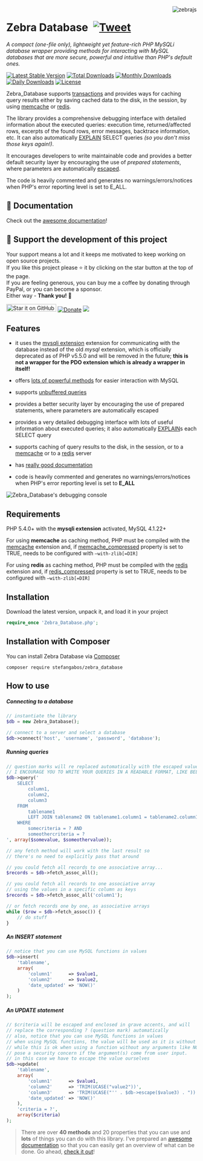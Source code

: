 <img src="https://github.com/stefangabos/zebrajs/blob/master/docs/images/logo.png" alt="zebrajs" align="right">

# Zebra Database &nbsp;[![Tweet](https://img.shields.io/twitter/url/http/shields.io.svg?style=social)](https://twitter.com/intent/tweet?text=A+compact,+lightweight+and+feature-rich+PHP+MySQLi+database+wrapper+%23php&url=https://github.com/stefangabos/Zebra_Database&via=stefangabos)

*A compact (one-file only), lightweight yet feature-rich PHP MySQLi database wrapper providing methods for interacting with MySQL databases that are more secure, powerful and intuitive than PHP's default ones.*

[![Latest Stable Version](https://poser.pugx.org/stefangabos/zebra_database/v)](https://packagist.org/packages/stefangabos/zebra_database) [![Total Downloads](https://poser.pugx.org/stefangabos/zebra_database/downloads)](https://packagist.org/packages/stefangabos/zebra_database) [![Monthly Downloads](https://poser.pugx.org/stefangabos/zebra_database/d/monthly)](https://packagist.org/packages/stefangabos/zebra_database) [![Daily Downloads](https://poser.pugx.org/stefangabos/zebra_database/d/daily)](https://packagist.org/packages/stefangabos/zebra_database) [![License](https://poser.pugx.org/stefangabos/zebra_database/license)](https://packagist.org/packages/stefangabos/zebra_database)

Zebra_Database supports [transactions](https://dev.mysql.com/doc/refman/5.7/en/glossary.html#glos_transaction) and provides ways for caching query results either by saving cached data to the disk, in the session, by using [memcache](https://memcached.org/) or [redis](https://redis.io/).

The library provides a comprehensive debugging interface with detailed information about the executed queries: execution time, returned/affected rows, excerpts of the found rows, error messages, backtrace information, etc. It can also automatically [EXPLAIN](https://dev.mysql.com/doc/refman/8.0/en/explain.html) SELECT queries *(so you don't miss those keys again!)*.

It encourages developers to write maintainable code and provides a better default security layer by encouraging the use of *prepared statements*, where parameters are automatically [escaped](https://www.php.net/manual/en/mysqli.real-escape-string.php).

The code is heavily commented and generates no warnings/errors/notices when PHP's error reporting level is set to E_ALL.

## :notebook_with_decorative_cover: Documentation

Check out the [awesome documentation](https://stefangabos.github.io/Zebra_Database/Zebra_Database/Zebra_Database.html)!

## 🎂 Support the development of this project

Your support means a lot and it keeps me motivated to keep working on open source projects.<br>
If you like this project please ⭐ it by clicking on the star button at the top of the page.<br>
If you are feeling generous, you can buy me a coffee by donating through PayPal, or you can become a sponsor.<br>
Either way - **Thank you!** 🎉

[<img src="https://img.shields.io/github/stars/stefangabos/zebra_database?color=green&label=star%20it%20on%20GitHub" width="132" height="20" alt="Star it on GitHub">](https://github.com/stefangabos/Zebra_Database) [![Donate](https://img.shields.io/badge/Donate-PayPal-green.svg)](https://www.paypal.com/cgi-bin/webscr?cmd=_s-xclick&hosted_button_id=3WTC6RTC7496Q) [<img src="https://img.shields.io/badge/-Sponsor-fafbfc?logo=GitHub%20Sponsors">](https://github.com/sponsors/stefangabos)

## Features

- it uses the [mysqli extension](https://www.php.net/manual/en/book.mysqli.php) extension for communicating with the database instead of the old *mysql* extension, which is officially deprecated as of PHP v5.5.0 and will be removed in the future; **this is not a wrapper for the PDO extension which is already a wrapper in itself!**

- offers [lots of powerful methods](https://stefangabos.github.io/Zebra_Database/Zebra_Database/Zebra_Database.html) for easier interaction with MySQL

- supports [unbuffered queries](https://www.php.net/manual/en/mysqlinfo.concepts.buffering.php)

- provides a better security layer by encouraging the use of prepared statements, where parameters are automatically escaped

- provides a very detailed debugging interface with lots of useful information about executed queries; it also automatically [EXPLAIN](https://dev.mysql.com/doc/refman/8.0/en/explain.html)s each SELECT query

- supports caching of query results to the disk, in the session, or to a [memcache](https://memcached.org/) or to a [redis](https://redis.io/) server

- has [really good documentation](https://stefangabos.github.io/Zebra_Database/Zebra_Database/Zebra_Database.html)

- code is heavily commented and generates no warnings/errors/notices when PHP's error reporting level is set to **E_ALL**

![Zebra_Database's debugging console](http://stefangabos.ro/zebra-database-debug-console.png)

## Requirements

PHP 5.4.0+ with the **mysqli extension** activated, MySQL 4.1.22+

For using **memcache** as caching method, PHP must be compiled with the [memcache](https://pecl.php.net/package/memcache) extension and, if [memcache_compressed](https://stefangabos.github.io/Zebra_Database/Zebra_Database/Zebra_Database.html#var$memcache_compressed) property is set to TRUE, needs to be configured with `–with-zlib[=DIR]`

For using **redis** as caching method, PHP must be compiled with the [redis](https://pecl.php.net/package/redis) extension and, if [redis_compressed](https://stefangabos.github.io/Zebra_Database/Zebra_Database/Zebra_Database.html#var$redis_compressed) property is set to TRUE, needs to be configured with `–with-zlib[=DIR]`

## Installation

Download the latest version, unpack it, and load it in your project

```php
require_once 'Zebra_Database.php';
```

## Installation with Composer
You can install Zebra Database via [Composer](https://packagist.org/packages/stefangabos/zebra_database)
```shell
composer require stefangabos/zebra_database
```

## How to use

##### Connecting to a database

```php
// instantiate the library
$db = new Zebra_Database();

// connect to a server and select a database
$db->connect('host', 'username', 'password', 'database');
```

##### Running queries

```php
// question marks will re replaced automatically with the escaped values from the array
// I ENCOURAGE YOU TO WRITE YOUR QUERIES IN A READABLE FORMAT, LIKE BELOW
$db->query('
    SELECT
    	column1,
        column2,
        column3
    FROM
    	tablename1
    	LEFT JOIN tablename2 ON tablename1.column1 = tablename2.column1
    WHERE
    	somecriteria = ? AND
        someothercriteria = ?
', array($somevalue, $someothervalue));

// any fetch method will work with the last result so
// there's no need to explicitly pass that around

// you could fetch all records to one associative array...
$records = $db->fetch_assoc_all();

// you could fetch all records to one associative array
// using the values in a specific column as keys
$records = $db->fetch_assoc_all('column1');

// or fetch records one by one, as associative arrays
while ($row = $db->fetch_assoc()) {
    // do stuff
}
```

##### An INSERT statement

```php
// notice that you can use MySQL functions in values
$db->insert(
    'tablename',
    array(
        'column1'      => $value1,
        'column2'      => $value2,
        'date_updated' => 'NOW()'
    )
);
```

##### An UPDATE statement

```php
// $criteria will be escaped and enclosed in grave accents, and will
// replace the corresponding ? (question mark) automatically
// also, notice that you can use MySQL functions in values
// when using MySQL functions, the value will be used as it is without being escaped!
// while this is ok when using a function without any arguments like NOW(), this may
// pose a security concern if the argument(s) come from user input.
// in this case we have to escape the value ourselves
$db->update(
    'tablename',
    array(
        'column1'      => $value1,
        'column2'      => 'TRIM(UCASE("value2"))',
        'column3'      => 'TRIM(UCASE("'' . $db->escape($value3) . "))',
        'date_updated' => 'NOW()'
    ),
    'criteria = ?',
    array($criteria)
);
```
> There are over **40 methods** and 20 properties that you can use and **lots** of things you can do with this library. I've prepared an [awesome documentation](https://stefangabos.github.io/Zebra_Database/Zebra_Database/Zebra_Database.html) so that you can easily get an overview of what can be done. Go ahead, [check it out](https://stefangabos.github.io/Zebra_Database/Zebra_Database/Zebra_Database.html)!
